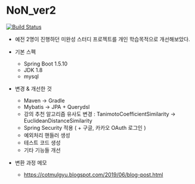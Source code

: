 # NoN_ver2


[![Build Status](http://49.50.174.19:9100/buildStatus/icon?job=NoN)](http://49.50.174.19:9100/job/NoN/)




- 예전 2명이 진행하던 미완성 스터디 프로젝트를 개인 학습목적으로 개선해보았다. 

- 기본 스펙
  - Spring Boot 1.5.10
  - JDK 1.8
  - mysql 



- 변경 & 개선한 것 


  - Maven -> Gradle 
  - Mybatis -> JPA + Querydsl 
  - 강의 추천 알고리즘 유사도 변경 : TanimotoCoefficientSimilarity -> EuclideanDistanceSimilarity
  - Spring Security 적용 ( + 구글, 카카오 OAuth 로그인 ) 
  - 예외처리 핸들러 생성 
  - 테스트 코드 생성
  - 기타 기능들 개선

- 변환 과정 메모 

  - https://cotmulgyu.blogspot.com/2019/06/blog-post.html
